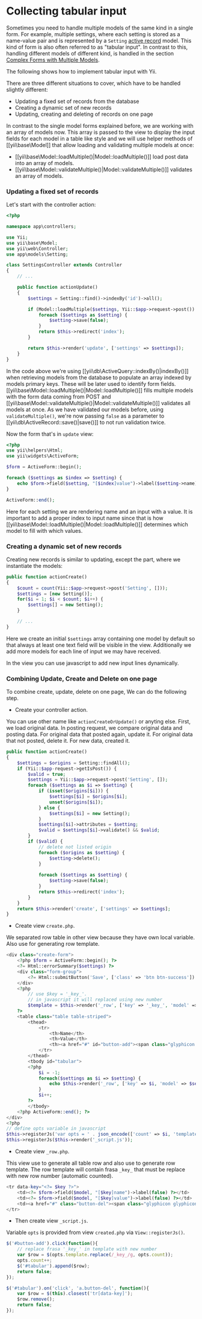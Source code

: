 Collecting tabular input
========================

Sometimes you need to handle multiple models of the same kind in a single form. For example, multiple settings, where
each setting is stored as a name-value pair and is represented by a `Setting` [active record](db-active-record.md) model.
This kind of form is also often referred to as "tabular input".
In contrast to this, handling different models of different kind, is handled in the section
[Complex Forms with Multiple Models](input-multiple-models.md).

The following shows how to implement tabular input with Yii.

There are three different situations to cover, which have to be handled slightly different:
- Updating a fixed set of records from the database
- Creating a dynamic set of new records
- Updating, creating and deleting of records on one page

In contrast to the single model forms explained before, we are working with an array of models now.
This array is passed to the view to display the input fields for each model in a table like style and we
will use helper methods of [[yii\base\Model]] that allow loading and validating multiple models at once:

- [[yii\base\Model::loadMultiple()|Model::loadMultiple()]] load post data into an array of models.
- [[yii\base\Model::validateMultiple()|Model::validateMultiple()]] validates an array of models.

### Updating a fixed set of records

Let's start with the controller action:

```php
<?php

namespace app\controllers;

use Yii;
use yii\base\Model;
use yii\web\Controller;
use app\models\Setting;

class SettingsController extends Controller
{
    // ...

    public function actionUpdate()
    {
        $settings = Setting::find()->indexBy('id')->all();

        if (Model::loadMultiple($settings, Yii::$app->request->post()) && Model::validateMultiple($settings)) {
            foreach ($settings as $setting) {
                $setting->save(false);
            }
            return $this->redirect('index');
        }

        return $this->render('update', ['settings' => $settings]);
    }
}
```

In the code above we're using [[yii\db\ActiveQuery::indexBy()|indexBy()]] when retrieving models from the database to populate an array indexed by models primary keys.
These will be later used to identify form fields. [[yii\base\Model::loadMultiple()|Model::loadMultiple()]] fills multiple
models with the form data coming from POST
and [[yii\base\Model::validateMultiple()|Model::validateMultiple()]] validates all models at once.
As we have validated our models before, using `validateMultiple()`, we're now passing `false` as
a parameter to [[yii\db\ActiveRecord::save()|save()]] to not run validation twice.

Now the form that's in `update` view:

```php
<?php
use yii\helpers\Html;
use yii\widgets\ActiveForm;

$form = ActiveForm::begin();

foreach ($settings as $index => $setting) {
    echo $form->field($setting, "[$index]value")->label($setting->name);
}

ActiveForm::end();
```

Here for each setting we are rendering name and an input with a value. It is important to add a proper index
to input name since that is how [[yii\base\Model::loadMultiple()|Model::loadMultiple()]] determines which model to fill with which values.

### Creating a dynamic set of new records

Creating new records is similar to updating, except the part, where we instantiate the models:

```php
public function actionCreate()
{
    $count = count(Yii::$app->request->post('Setting', []));
    $settings = [new Setting()];
    for($i = 1; $i < $count; $i++) {
        $settings[] = new Setting();
    }

    // ...
}
```

Here we create an initial `$settings` array containing one model by default so that always at least one text field will be
visible in the view. Additionally we add more models for each line of input we may have received.

In the view you can use javascript to add new input lines dynamically.

### Combining Update, Create and Delete on one page

To combine create, update, delete on one page, We can do the following step.
* Create your controller action. 

You can use other name like `actionCreateOrUpdate()` or anyting else.
First, we load original data. In posting request, we compare original data and posting data. For original data that
posted again, update it. For original data that not posted, delete it. For new data, created it.
```php
public function actionCreate()
{
    $settings = $origins = Setting::findAll();
    if (Yii::$app-request->getIsPost()) {
        $valid = true;
        $settings = Yii::$app->request->post('Setting', []);
        foreach ($settings as $i => $setting) {
            if (isset($origins[$i])) {
                $settings[$i] = $origins[$i];
                unset($origins[$i]);
            } else {
                $settings[$i] = new Setting();
            }
            $settings[$i]->attributes = $setting;
            $valid = $settings[$i]->validate() && $valid;
        }
        if ($valid) {
            // delete not listed origin
            foreach ($origins as $setting) {
                $setting->delete();
            }
            
            foreach ($settings as $setting) {
                $setting->save(false);
            }
            return $this->redirect('index');
        }
    }
    return $this->render('create', ['settings' => $settings];
}
```

* Create view `create.php`.

We separated row table in other view because they have own local variable. Also use for generating row template.
```php
<div class="create-form">
    <?php $form = ActiveForm::begin(); ?>
    <?= Html::errorSummary($settings) ?>
    <div class="form-group">
        <?= Html::submitButton('Save', ['class' => 'btn btn-success']) ?>
    </div>
    <?php
        // use $key = '_key_'.
        // in javascript it will replaced using new number
        $template = $this->render('_row', ['key' => '_key_', 'model' => new Setting(), 'form' => $form]);
    ?>
    <table class="table table-striped">
        <thead>
            <tr>
                <th>Name</th>
                <th>Value</th>
                <th><a href="#" id="button-add"><span class="glyphicon glyphicon-plus"></span></a></th>
            </tr>
        </thead>
        <tbody id="tabular">
        <?php 
            $i = -1;
            foreach($settings as $i => $setting) {
                echo $this->render('_row', ['key' => $i, 'model' => $setting, 'form' => $form]);
            }
            $i++;
        ?>
        </tbody>
    <?php ActiveForm::end(); ?>
</div>
<?php
// define opts variable in javascript
$this->registerJs('var opts = ' . json_encode(['count' => $i, 'template' => $template]) . ';');
$this->registerJs($this->render('_script.js'));
```

* Create view `_row.php`.

This view use to generate all table row and also use to generate row template.
The row template will contain frasa `_key_` that must be replace with new row number (automatic counted).
```php
<tr data-key="<?= $key ?>">
    <td><?= $form->field($model, "[$key]name")->label(false) ?></td>
    <td><?= $form->field($model, "[$key]value")->label(false) ?></td>
    <td><a href="#" class="button-del"><span class="glyphicon glyphicon-trush"></span></a></td>
</tr>
```

* Then create view `_script.js`.

Variable `opts` is provided from view `created.php` via `View::registerJs()`.
```javascript
$('#button-add').click(function(){
    // replace frasa '_key_' in template with new number
    var $row = $(opts.template.replace(/_key_/g, opts.count));
    opts.count++;
    $('#tabular').append($row);
    return false;
});

$('#tabular').on('click', 'a.button-del', function(){
    var $row = $(this).closest('tr[data-key]');
    $row.remove();
    return false;
});
```
